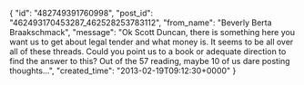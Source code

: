  {
   "id": "482749391760998",
   "post_id": "462493170453287_462528253783112",
   "from_name": "Beverly Berta Braakschmack",
   "message": "Ok Scott Duncan, there is something here you want us to get about legal tender and what money is. It seems to be all over all of these threads. Could you point us to a book or adequate direction to find the answer to this? Out of the 57 reading, maybe 10 of us dare posting thoughts...",
   "created_time": "2013-02-19T09:12:30+0000"
 }
